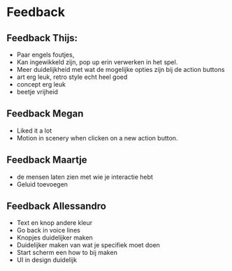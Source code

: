 # Feedback

## Feedback Thijs:

-   Paar engels foutjes,
-   Kan ingewikkeld zijn, pop up erin verwerken in het spel.
-   Meer duidelijkheid met wat de mogelijke opties zijn bij de action buttons
-   art erg leuk, retro style echt heel goed
-   concept erg leuk
-   beetje vrijheid

## Feedback Megan

-   Liked it a lot
-   Motion in scenery when clicken on a new action button.

## Feedback Maartje

-   de mensen laten zien met wie je interactie hebt
-   Geluid toevoegen

## Feedback Allessandro

-   Text en knop andere kleur
-   Go back in voice lines
-   Knopjes duidelijker maken
-   Duidelijker maken van wat je specifiek moet doen
-   Start scherm een how to bij maken
-   UI in design duidelijk
